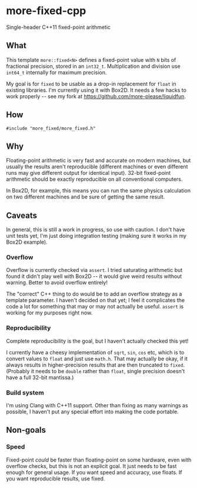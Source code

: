 # more-fixed-cpp

Single-header C++11 fixed-point arithmetic

## What

This template `more::fixed<N>` defines a fixed-point value with `N` bits of
fractional precision, stored in an `int32_t`. Multiplication and division
use `int64_t` internally for maximum precision.

My goal is for `fixed` to be usable as a drop-in replacement for `float` in
existing libraries. I'm currently using it with Box2D. It needs a few hacks
to work properly -- see my fork at https://github.com/more-please/liquidfun.

## How

`#include "more_fixed/more_fixed.h"`

## Why

Floating-point arithmetic is very fast and accurate on modern machines, but
usually the results aren't reproducible (different machines or even different
runs may give different output for identical input). 32-bit fixed-point
arithmetic should be exactly reproducible on all conventional computers.

In Box2D, for example, this means you can run the same physics calculation on
two different machines and be sure of getting the same result.

## Caveats

In general, this is still a work in progress, so use with caution. I don't have
unit tests yet, I'm just doing integration testing (making sure it works in my
Box2D example).

### Overflow

Overflow is currently checked via `assert`. I tried saturating arithmetic but
found it didn't play well with Box2D -- it would give weird results without
warning. Better to avoid overflow entirely!

The "correct" C++ thing to do would be to add an overflow strategy as a template
parameter. I haven't decided on that yet; I feel it complicates the code a lot
for something that may or may not actually be useful. `assert` is working for
my purposes right now.

### Reproducibility

Complete reproducibility is the goal, but I haven't actually checked this yet!

I currently have a cheesy implementation of `sqrt`, `sin`, `cos` etc, which is
to convert values to `float` and just use `math.h`. That may actually be okay,
if it always results in higher-precision results that are then truncated to
`fixed`. (Probably it needs to be `double` rather than `float`, single
precision doesn't have a full 32-bit mantissa.)

### Build system

I'm using Clang with C++11 support. Other than fixing as many warnings as
possible, I haven't put any special effort into making the code portable.

## Non-goals

### Speed

Fixed-point _could_ be faster than floating-point on some hardware, even with
overflow checks, but this is not an explicit goal. It just needs to be fast
enough for general usage. If you want speed and accuracy, use floats. If you
want reproducible results, use fixed.

